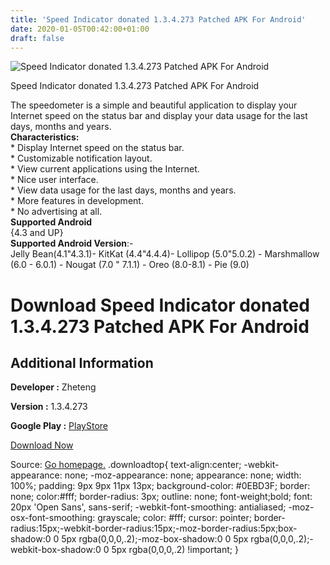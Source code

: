 ```yaml
---
title: 'Speed Indicator donated 1.3.4.273 Patched APK For Android'
date: 2020-01-05T00:42:00+01:00
draft: false
---
```


![Speed Indicator donated 1.3.4.273 Patched APK For Android](https://i1.wp.com/apkhome.net/wp-content/uploads/2020/01/Speed-Indicator-donated-1.3.4.273-Patched.png "Speed Indicator donated 1.3.4.273 Patched APK For Android")

  

Speed Indicator donated 1.3.4.273 Patched APK For Android

The speedometer is a simple and beautiful application to display your Internet speed on the status bar and display your data usage for the last days, months and years.  
**Characteristics:**  
\* Display Internet speed on the status bar.  
\* Customizable notification layout.  
\* View current applications using the Internet.  
\* Nice user interface.  
\* View data usage for the last days, months and years.  
\* More features in development.  
\* No advertising at all.  
**Supported Android**  
{4.3 and UP}  
**Supported Android Version**:-  
Jelly Bean(4.1"4.3.1)- KitKat (4.4"4.4.4)- Lollipop (5.0"5.0.2) - Marshmallow (6.0 - 6.0.1) - Nougat (7.0 " 7.1.1) - Oreo (8.0-8.1) - Pie (9.0)

Download Speed Indicator donated 1.3.4.273 Patched APK For Android
==================================================================

Additional Information
----------------------

**Developer :** Zheteng

**Version :** 1.3.4.273

**Google Play :** [PlayStore](https://play.google.com/store/apps/details?id=me.zheteng.android.powerstatus.pro&hl=en)

  

[Download Now](https://store4app.co/post/speed-indicator-donated-1-3-4-273-patched-apk-for-android_1578161733)

  
Source: [Go homepage.](https://store4app.co/post/speed-indicator-donated-1-3-4-273-patched-apk-for-android_1578161733) .downloadtop{ text-align:center; -webkit-appearance: none; -moz-appearance: none; appearance: none; width: 100%; padding: 9px 9px 11px 13px; background-color: #0EBD3F; border: none; color:#fff; border-radius: 3px; outline: none; font-weight;bold; font: 20px 'Open Sans', sans-serif; -webkit-font-smoothing: antialiased; -moz-osx-font-smoothing: grayscale; color: #fff; cursor: pointer; border-radius:15px;-webkit-border-radius:15px;-moz-border-radius:5px;box-shadow:0 0 5px rgba(0,0,0,.2);-moz-box-shadow:0 0 5px rgba(0,0,0,.2);-webkit-box-shadow:0 0 5px rgba(0,0,0,.2) !important; }